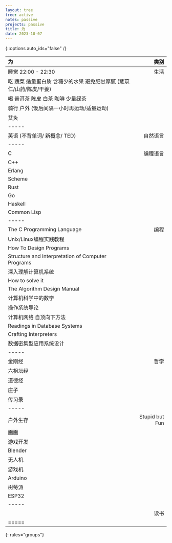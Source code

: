 ```yaml
---
layout: tree
tree: active
notes: passive
projects: passive
title: 为
date: 2023-10-07
---
```



{::options auto_ids="false" /}


| 为                                                                            | 类别           |
|:------------------------------------------------------------------------------|---------------:|
| 睡觉 22:00 - 22:30                                                            | 生活           |
| 吃 蔬菜 适量蛋白质 含糖少的水果 避免肥甘厚腻 (薏苡仁/山药/陈皮/干姜)          |                |
| 喝 普洱茶 陈皮 白茶 咖啡 少量绿茶                                             |                |
| 骑行 户外 (饭后间隔一小时再运动/适量运动)                                     |                |
| 艾灸                                                                          |                |
|-----
| 英语 (不背单词/ 新概念/ TED)                                                  | 自然语言       |
|-----
| C                                                                             | 编程语言       |
| C++                                                                           |                |
| Erlang                                                                        |                |
| Scheme                                                                        |                |
| Rust                                                                          |                |
| Go                                                                            |                |
| Haskell                                                                       |                |
| Common Lisp                                                                   |                |
|-----
| The C Programming Language                                                    | 编程           |
| Unix/Linux编程实践教程                                                        |                |
| How To Design Programs                                                        |                |
| Structure and Interpretation of Computer Programs                             |                |
| 深入理解计算机系统                                                            |                |
| How to solve it                                                               |                |
| The Algorithm Design Manual                                                   |                |
| 计算机科学中的数学                                                            |                |
| 操作系统导论                                                                  |                |
| 计算机网络 自顶向下方法                                                       |                |
| Readings in Database Systems                                                  |                |
| Crafting Interpreters                                                         |                |
| 数据密集型应用系统设计                                                        |                |
|-----
| 金刚经                                                                        | 哲学           |
| 六祖坛经                                                                      |                |
| 道德经                                                                        |                |
| 庄子                                                                          |                |
| 传习录                                                                        |                |
|-----
| 户外生存                                                                      | Stupid but Fun |
| 画画                                                                          |                |
| 游戏开发                                                                      |                |
| Blender                                                                       |                |
| 无人机                                                                        |                |
| 游戏机                                                                        |                |
| Arduino                                                                       |                |
| 树莓派                                                                        |                |
| ESP32                                                                         |                |
|-----
|                                                                               | 读书           |
|=====
{: rules="groups"}

